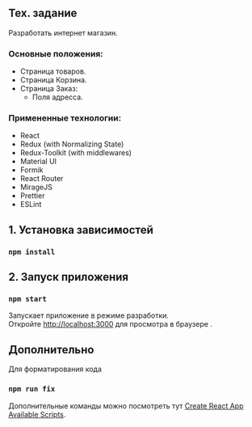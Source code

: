 ## Тех. задание

Разработать интернет магазин.

### Основные положения:

- Страница товаров.
- Страница Корзина.
- Страница Заказ:
  - Поля адресса.
  
### Примененные технологии:
- React
- Redux (with Normalizing State)
- Redux-Toolkit (with middlewares)
- Material UI
- Formik
- React Router
- MirageJS
- Prettier
- ESLint

## 1. Установка зависимостей

### `npm install`

## 2. Запуск приложения

### `npm start`

Запускает приложение в режиме разработки.<br />
Откройте [http://localhost:3000](http://localhost:3000) для просмотра в браузере .

## Дополнительно

Для форматирования кода

### `npm run fix`

Дополнительные команды можно посмотреть тут
[Create React App Available Scripts](https://create-react-app.dev/docs/available-scripts/).
